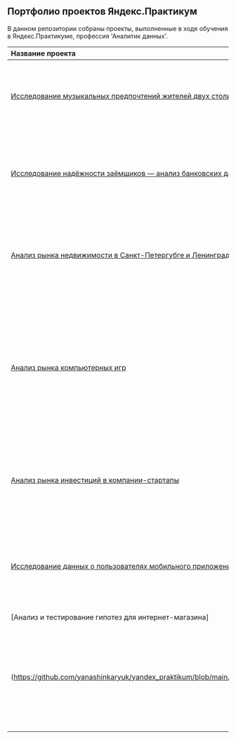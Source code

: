 ## Портфолио проектов Яндекс.Практикум 

В данном репозитории собраны проекты, выполненные в ходе обучения в Яндекс.Практикуме, профессия 'Аналитик данных'.

| Название проекта | Задачи проекта | Стэк |
|:------------- |:------------------|:-----:|
|[Исследование музыкальных предпочтений жителей двух столиц](https://github.com/yanashinkaryuk/yandex_praktikum/blob/main/1.%20%D0%9E%D1%81%D0%BD%D0%BE%D0%B2%D1%8B%20Python%20%D0%B8%20%D0%B0%D0%BD%D0%B0%D0%BB%D0%B8%D0%B7%D0%B0%20%D0%B4%D0%B0%D0%BD%D0%BD%D1%8B%D1%85/Music.ipynb)|На основе данных сервиса Яндекс.Музыка проверить 3 гипотезы о музыкальных предпочтениях жителей г. Москвы и г. Санкт-Петербурга|Pandas|
|[Исследование надёжности заёмщиков — анализ банковских данных](https://github.com/yanashinkaryuk/yandex_praktikum/blob/main/2.%20%D0%9F%D1%80%D0%B5%D0%B4%D0%BE%D0%B1%D1%80%D0%B0%D0%B1%D0%BE%D1%82%D0%BA%D0%B0%20%D0%B4%D0%B0%D0%BD%D0%BD%D1%8B%D1%85/Bank.ipynb)|На основе статистики о платёжеспособности клиентов исследовать влияет ли семейное положение, уровень дохода и количество детей клиента на факт погашения кредита в срок|Pandas|
|[Анализ рынка недвижимости в Санкт-Петергубге и Ленинградской области](https://github.com/yanashinkaryuk/yandex_praktikum/blob/main/3.%20%D0%98%D1%81%D1%81%D0%BB%D0%B5%D0%B4%D0%BE%D0%B2%D0%B0%D1%82%D0%B5%D0%BB%D1%8C%D1%81%D0%BA%D0%B8%D0%B9%20%D0%B0%D0%BD%D0%B0%D0%BB%D0%B8%D0%B7%20%D0%B4%D0%B0%D0%BD%D0%BD%D1%8B%D1%85/Flats.ipynb)|Используя данные сервиса Яндекс.Недвижимость, определить рыночную стоимость объектов недвижимости и факторы, вляющие на ценообразование стоимости квартир|Pandas, Seaborn, Matplotlib|
|[Анализ рынка компьютерных игр](https://github.com/yanashinkaryuk/yandex_praktikum/blob/main/5.%20%D0%A1%D0%B1%D0%BE%D1%80%D0%BD%D1%8B%D0%B9%20%D0%BF%D1%80%D0%BE%D0%B5%D0%BA%D1%82%201/Games.ipynb)| Используя исторические данные о продажах компьютерных игр, оценки пользователей и экспертов, жанры и платформы, выявить закономерности, определяющие успешность игры. Это позволит сделать ставку на потенциально популярный продукт и спланировать рекламные кампании|Pandas, NumPy, Seaborn, Matplotlib|
|[Анализ рынка инвестиций в компании-стартапы](https://github.com/yanashinkaryuk/yandex_praktikum/blob/main/6.%20%D0%91%D0%B0%D0%B7%D0%BE%D0%B2%D1%8B%D0%B9%20SQL/%D0%9F%D1%80%D0%BE%D0%B5%D0%BA%D1%82.pdf)|Проанализировать данные об инвестициях в компании-стартапы, опубликованных на платформе Kaggle, с помощью различных SQL-запросов к базе данных|SQL|
|[Исследование данных о пользователях мобильного приложения](https://github.com/yanashinkaryuk/yandex_praktikum/blob/main/7.%20%D0%90%D0%BD%D0%B0%D0%BB%D0%B8%D0%B7%20%D0%B1%D0%B8%D0%B7%D0%BD%D0%B5%D1%81-%D0%BF%D0%BE%D0%BA%D0%B0%D0%B7%D0%B0%D1%82%D0%B5%D0%BB%D0%B5%D0%B9/App.ipynb)|На основе данных о пользователях мобильного приложения выявить причины, из-за которых компания терпит большие убытки, вкладывая при этом много средств в рекламу|Pandas, NumPy, Seaborn, Matplotlib, datetime|
|[Анализ и тестирование гипотез для интернет-магазина]
(https://github.com/yanashinkaryuk/yandex_praktikum/blob/main/9.%20%D0%9F%D1%80%D0%B8%D0%BD%D1%8F%D1%82%D0%B8%D0%B5%20%D1%80%D0%B5%D1%88%D0%B5%D0%BD%D0%B8%D0%B9%20%D0%B2%20%D0%B1%D0%B8%D0%B7%D0%BD%D0%B5%D1%81%D0%B5/Store.ipynb)|Исследуя данные о посещениях и заказах интернет-магазина приоритизировать гипотезы, которые могут помочь увеличить выручку. Проанализировать результаты A/B-теста и принять решение по его результатам о дальнейших действиях|Pandas, NumPy, Seaborn, Matplotlib, scipy|
